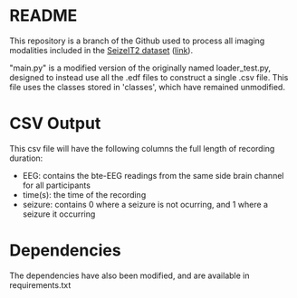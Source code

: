 # README

This repository is a branch of the Github used to process all imaging modalities included in the [SeizeIT2 dataset](https://openneuro.org/datasets/ds005873) ([link](https://github.com/biomedepi/seizeit2)).

"main.py" is a modified version of the originally named loader_test.py, designed to instead use all the .edf files to construct a single .csv file. This file uses the classes stored in 'classes', which have remained unmodified.

# CSV Output

This csv file will have the following columns the full length of recording duration:
* EEG: contains the bte-EEG readings from the same side brain channel for all participants
* time(s): the time of the recording 
* seizure: contains 0 where a seizure is not ocurring, and 1 where a seizure it occurring

# Dependencies

The dependencies have also been modified, and are available in requirements.txt